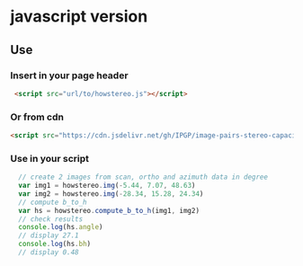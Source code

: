 # javascript version

## Use

### Insert in your page header

``` html
 <script src="url/to/howstereo.js"></script>
```

### Or from cdn

``` html
<script src="https://cdn.jsdelivr.net/gh/IPGP/image-pairs-stereo-capacity@[tag]/howstereo_js/howstereo.js"></script>
```

### Use in your script

``` js
  // create 2 images from scan, ortho and azimuth data in degree
  var img1 = howstereo.img(-5.44, 7.07, 48.63)
  var img2 = howstereo.img(-28.34, 15.28, 24.34)
  // compute b_to_h 
  var hs = howstereo.compute_b_to_h(img1, img2)
  // check results
  console.log(hs.angle)
  // display 27.1
  console.log(hs.bh)
  // display 0.48

```

